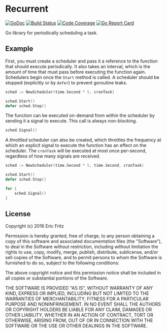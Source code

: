 # Recurrent

[![GoDoc](https://godoc.org/github.com/efritz/recurrent?status.svg)](https://godoc.org/github.com/efritz/recurrent)
[![Build Status](https://secure.travis-ci.org/efritz/recurrent.png)](http://travis-ci.org/efritz/recurrent)
[![Code Coverage](http://codecov.io/github/efritz/recurrent/coverage.svg?branch=master)](http://codecov.io/github/efritz/recurrent?branch=master)
[![Go Report Card](https://goreportcard.com/badge/github.com/efritz/recurrent)](https://goreportcard.com/report/github.com/efritz/recurrent)

Go library for periodically scheduling a task.

## Example

First, you must create a scheduler and pass it a reference to the function that should
execute periodically. It also takes an interval, which is the amount of time that must
pass before executing the function again. Schedulers begin once the `Start` method is
called. A scheduler should be stopped (explicitly or by `defer`) to prevent goroutine 
leaks.

```go
sched := NewScheduler(time.Second * 5, cronTask)

sched.Start()
defer sched.Stop()
```

The function can be executed on-demand from within the scheduler by sending it a signal
to execute. This call is always non-blocking.

```go
sched.Signal()
```

A *throttled* scheduler can also be created, which throttles the frequency at which an
explicit signal to execute the function has an effect on the scheduler. The `cronTask`
will be executed at most once per-second, regardless of how many signals are received.

```go
sched := NewScheduler(time.Second * 5, time.Second, cronTask)

sched.Start()
defer sched.Stop()

for {
    sched.Signal()
}
```

## License

Copyright (c) 2016 Eric Fritz

Permission is hereby granted, free of charge, to any person obtaining a copy
of this software and associated documentation files (the "Software"), to deal
in the Software without restriction, including without limitation the rights
to use, copy, modify, merge, publish, distribute, sublicense, and/or sell
copies of the Software, and to permit persons to whom the Software is
furnished to do so, subject to the following conditions:

The above copyright notice and this permission notice shall be included in
all copies or substantial portions of the Software.

THE SOFTWARE IS PROVIDED "AS IS", WITHOUT WARRANTY OF ANY KIND, EXPRESS OR
IMPLIED, INCLUDING BUT NOT LIMITED TO THE WARRANTIES OF MERCHANTABILITY,
FITNESS FOR A PARTICULAR PURPOSE AND NONINFRINGEMENT. IN NO EVENT SHALL THE
AUTHORS OR COPYRIGHT HOLDERS BE LIABLE FOR ANY CLAIM, DAMAGES OR OTHER
LIABILITY, WHETHER IN AN ACTION OF CONTRACT, TORT OR OTHERWISE, ARISING FROM,
OUT OF OR IN CONNECTION WITH THE SOFTWARE OR THE USE OR OTHER DEALINGS IN
THE SOFTWARE.
